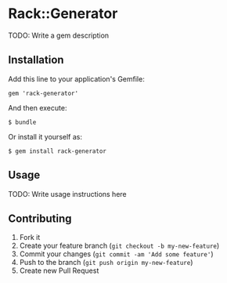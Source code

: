 # Rack::Generator

TODO: Write a gem description

## Installation

Add this line to your application's Gemfile:

    gem 'rack-generator'

And then execute:

    $ bundle

Or install it yourself as:

    $ gem install rack-generator

## Usage

TODO: Write usage instructions here

## Contributing

1. Fork it
2. Create your feature branch (`git checkout -b my-new-feature`)
3. Commit your changes (`git commit -am 'Add some feature'`)
4. Push to the branch (`git push origin my-new-feature`)
5. Create new Pull Request
